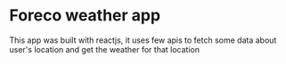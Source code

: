 # Foreco weather app
This app was built with reactjs, it uses few apis to fetch some data about user's location and get the weather for that location
